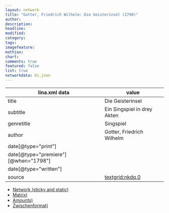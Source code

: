 ```yaml
---
layout: network
title: "Gotter, Friedrich Wilhelm: Die Geisterinsel (1798)"
author:
description:
headline:
modified:
category:
tags:
imagefeature: 
mathjax: 
chart: 
comments: true
featured: false
list: true
networkdata: 61.json
---
```

lina.xml data  | value
------------- | -------------
title|Die Geisterinsel
subtitle|Ein Singspiel in drey Akten
genretitle|Singspiel
author|Gotter, Friedrich Wilhelm
date[@type="print"]|
date[@type="premiere"][@when="1798"]|
date[@type="written"]|
source|[textgrid:nkdq.0](https://textgridlab.org/1.0/tgcrud-public/rest/textgrid:nkdq.0/data)



* [Network (sticky and static)](/linas/network61)
* [Matrix)](/linas/matrix61)
* [Amounts)](/linas/amount61)
* [Zwischenformat)](/linas/lina61 )
